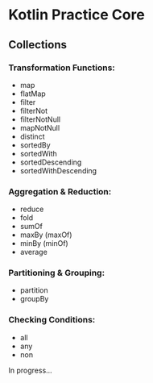 # Kotlin Practice Core

## Collections

### Transformation Functions:
- map
- flatMap
- filter
- filterNot
- filterNotNull
- mapNotNull
- distinct
- sortedBy
- sortedWith
- sortedDescending
- sortedWithDescending

### Aggregation & Reduction:
- reduce
- fold
- sumOf
- maxBy (maxOf)
- minBy (minOf)
- average

### Partitioning & Grouping:
- partition
- groupBy

### Checking Conditions:
- all
- any
- non


In progress...